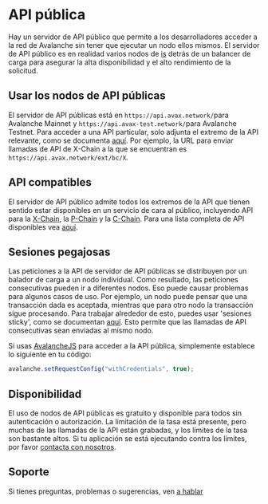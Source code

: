 # API pública

Hay un servidor de API público que permite a los desarrolladores acceder a la red de Avalanche sin tener que ejecutar un nodo ellos mismos. El servidor de API público es en realidad varios nodos de [is](https://github.com/ava-labs/avalanchego) detrás de un balancer de carga para asegurar la alta disponibilidad y el alto rendimiento de la solicitud.

## Usar los nodos de API públicas

El servidor de API públicas está en `https://api.avax.network/`para Avalanche Mainnet y `https://api.avax-test.network/`para Avalanche Testnet. Para acceder a una API particular, solo adjunta el extremo de la API relevante, como se documenta [aquí](../avalanchego-apis/issuing-api-calls.md). Por ejemplo, la URL para enviar llamadas de API de X-Chain a la que se encuentran es `https://api.avax.network/ext/bc/X`.

## API compatibles

El servidor de API público admite todos los extremos de la API que tienen sentido estar disponibles en un servicio de cara al público, incluyendo API para la [X-Chain](../avalanchego-apis/exchange-chain-x-chain-api.md), la [P-Chain](../avalanchego-apis/platform-chain-p-chain-api.md) y la [C-Chain](../avalanchego-apis/contract-chain-c-chain-api.md). Para una lista completa de API disponibles vea [aquí](../avalanchego-apis/).

## Sesiones pegajosas

Las peticiones a la API de servidor de API públicas se distribuyen por un balador de carga a un nodo individual. Como resultado, las peticiones consecutivas pueden ir a diferentes nodos. Eso puede causar problemas para algunos casos de uso. Por ejemplo, un nodo puede pensar que una transacción dada es aceptada, mientras que para otro nodo la transacción sigue procesando. Para trabajar alrededor de esto, puedes usar 'sesiones sticky', como se documentan [aquí](https://developer.mozilla.org/en-US/docs/Web/API/Request/credentials). Esto permite que las llamadas de API consecutivas sean enviadas al mismo nodo.

Si usas [AvalancheJS](avalanchejs/) para acceder a la API pública, simplemente establece lo siguiente en tu código:

```javascript
avalanche.setRequestConfig("withCredentials", true);
```

## Disponibilidad

El uso de nodos de API públicas es gratuito y disponible para todos sin autenticación o autorización. La limitación de la tasa está presente, pero muchas de las llamadas de la API están grabadas, y los límites de la tasa son bastante altos. Si tu aplicación se está ejecutando contra los límites, por favor [contacta con nosotros](https://chat.avalabs.org).

## Soporte

Si tienes preguntas, problemas o sugerencias, ven [a hablar](https://chat.avalabs.org/)

